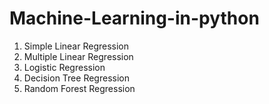# Machine-Learning-in-python
1.  Simple Linear Regression
2.  Multiple Linear Regression
3. Logistic Regression
4. Decision Tree Regression
5. Random Forest Regression
